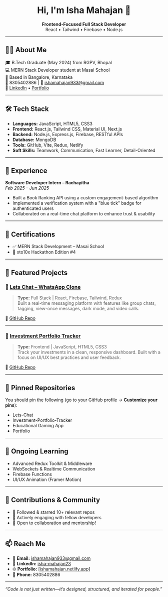 <h1 align="center">Hi, I'm Isha Mahajan 👋</h1>

<p align="center">
  <b>Frontend-Focused Full Stack Developer</b><br/>
  React • Tailwind • Firebase • Node.js
</p>

---

## 🧑‍💻 About Me

🎓 B.Tech Graduate (May 2024) from RGPV, Bhopal  
💻 MERN Stack Developer student at Masai School  
📍 Based in Bangalore, Karnataka  
📱 8305402886 | 📧 ishamahajan933@gmail.com  
🔗 [LinkedIn](https://linkedin.com/in/isha-mahajan23) • [Portfolio](https://ishamahajan-portfolio.netlify.app/)

---

## 🛠️ Tech Stack

- **Languages:** JavaScript, HTML5, CSS3  
- **Frontend:** React.js, Tailwind CSS, Material UI, Next.js  
- **Backend:** Node.js, Express.js, Firebase, RESTful APIs
- **Database:** MongoDB
- **Tools:** GitHub, Vite, Redux, Netlify  
- **Soft Skills:** Teamwork, Communication, Fast Learner, Detail-Oriented

---

## 💼 Experience

**Software Developer Intern – Rachayitha**  
_Feb 2025 – Jun 2025_  
- Built a Book Ranking API using a custom engagement-based algorithm  
- Implemented a verification system with a "blue tick" badge for authenticated users  
- Collaborated on a real-time chat platform to enhance trust & usability

---

## 🧪 Certifications

- ✅ MERN Stack Development – Masai School  
- 🥇 xto10x Hackathon Edition #4 

---

## 🚀 Featured Projects

### 🔹 [Lets Chat – WhatsApp Clone](https://lets-chat-reactapp.netlify.app/)
> **Type:** Full Stack | React, Firebase, Tailwind, Redux  
> Built a real-time messaging platform with features like group chats, tagging, view-once messages, dark mode, and video calls.

🔗 [GitHub Repo](https://github.com/Ishamahajan23/Lets-Chat)

---

### 🔹 [Investment Portfolio Tracker](https://investatracker.netlify.app/)
> **Type:** Frontend | JavaScript, HTML5, CSS3  
> Track your investments in a clean, responsive dashboard. Built with a focus on UI/UX best practices and user feedback.

🔗 [GitHub Repo](https://github.com/Ishamahajan23/Investment-Portfolio-Tracker)

---

## 📌 Pinned Repositories

You should pin the following (go to your GitHub profile → **Customize your pins**):
- Lets-Chat
- Investment-Portfolio-Tracker
- Educational Gaming App
- Portfolio

---

## 🧠 Ongoing Learning

- Advanced Redux Toolkit & Middleware  
- WebSockets & Realtime Communication  
- Firebase Functions  
- UI/UX Animation (Framer Motion)

---

## 🌱 Contributions & Community

- 🔄 Followed & starred 10+ relevant repos  
- 🤝 Actively engaging with fellow developers  
- 💬 Open to collaboration and mentorship!

---

## 📫 Reach Me

- 📩 **Email:** ishamahajan933@gmail.com  
- 🔗 **LinkedIn:** [isha-mahajan23](https://linkedin.com/in/isha-mahajan23)  
- 🌐 **Portfolio:** [[ishamahajan.netlify.app](https://ishamahajan-portfolio.netlify.app/)] 
- 📱 **Phone:** 8305402886  

---

_“Code is not just written—it’s designed, structured, and iterated for people.”_

